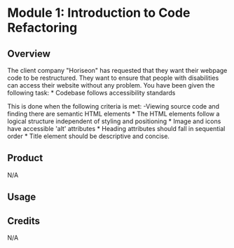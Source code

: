 # Module 1: Introduction to Code Refactoring

## Overview
The client company "Horiseon" has requested that they want their webpage code to be restructured. They want to ensure that people with disabilities can access their website without any problem. You have been given the following task:
    * Codebase follows accessibility standards

This is done when the following criteria is met:
    -Viewing source code and finding there are semantic HTML elements
    * The HTML elements follow a logical structure independent of styling and positioning
    * Image and icons have accessible 'alt' attributes
    * Heading attributes should fall in sequential order
    * Title element should be descriptive and concise.

## Product
N/A

## Usage

## Credits
N/A
